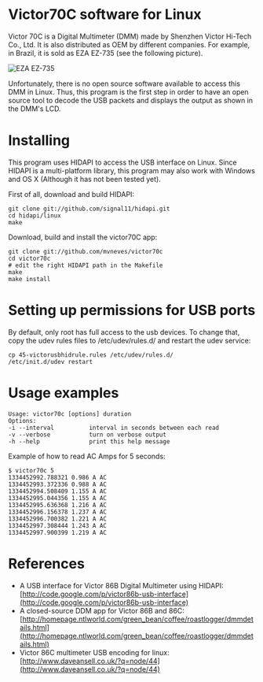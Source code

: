 
# Victor70C software for Linux

Victor 70C is a Digital Multimeter (DMM) made by Shenzhen Victor Hi-Tech 
Co., Ltd. It is also distributed as OEM by different companies. For example, 
in Brazil, it is sold as EZA EZ-735 (see the following picture).  

![EZA EZ-735](http://github.com/mvneves/victor70c/raw/master/photo.jpg)

Unfortunately, there is no open source software available to access this DMM in Linux.
Thus, this program is the first step in order to have an open source tool to 
decode the USB packets and displays the output as shown in the DMM's LCD.


# Installing 


This program uses HIDAPI to access the USB interface on Linux. Since HIDAPI 
is a multi-platform library, this program may also work with Windows and OS X 
(Although it has not been tested yet).

First of all, download and build HIDAPI:

	git clone git://github.com/signal11/hidapi.git
	cd hidapi/linux
	make

Download, build and install the victor70C app:

	git clone git://github.com/mvneves/victor70c
	cd victor70c
	# edit the right HIDAPI path in the Makefile
	make
	make install


# Setting up permissions for USB ports

By default, only root has full access to the usb devices. To change that, 
copy the udev rules files to /etc/udev/rules.d/ and restart the udev service:

	cp 45-victorusbhidrule.rules /etc/udev/rules.d/
	/etc/init.d/udev restart



# Usage examples

	Usage: victor70c [options] duration
	Options:
	-i --interval          interval in seconds between each read
	-v --verbose           turn on verbose output
	-h --help              print this help message


Example of how to read AC Amps for 5 seconds:

	$ victor70c 5
	1334452992.788321 0.986 A AC
	1334452993.372336 0.988 A AC
	1334452994.508409 1.155 A AC
	1334452995.044356 1.155 A AC
	1334452995.636368 1.216 A AC
	1334452996.156378 1.237 A AC
	1334452996.700382 1.221 A AC
	1334452997.308444 1.243 A AC
	1334452997.900399 1.219 A AC



# References

- A USB interface for Victor 86B Digital Multimeter using HIDAPI: 
[http://code.google.com/p/victor86b-usb-interface](http://code.google.com/p/victor86b-usb-interface)
- A closed-source DDM app for Victor 86B and 86C: 
[http://homepage.ntlworld.com/green_bean/coffee/roastlogger/dmmdetails.html](http://homepage.ntlworld.com/green_bean/coffee/roastlogger/dmmdetails.html)
- Victor 86C multimeter USB encoding for linux:
[http://www.daveansell.co.uk/?q=node/44](http://www.daveansell.co.uk/?q=node/44)


